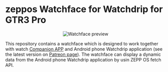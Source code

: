  # zeppos Watchface for Watchdrip for GTR3 Pro
 <p align="center">
 <img src="https://raw.githubusercontent.com/oakeley/zeppos_watchdrip_timer_wf/5d58da9cf91b96d08a0c451307865db9d05610df/assets/falcon/images/preview.png" alt="Watchface preview"/>
 </p>
 This repository contains a watchface which is designed to work together with watch <a href="https://github.com/bigdigital/zeppos_watchdrip_app">Companion APP</a>  and Android phone Watchdrip application (see the latest version on <a href="https://www.patreon.com/xdrip_miband">Patreon page</a>). 
 The watchface can display a dynamic data from the Android phone Watchdrip application by usin ZEPP OS fetch API.

